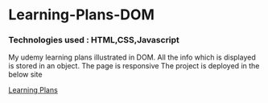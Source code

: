 # Learning-Plans-DOM
### Technologies used : HTML,CSS,Javascript

My udemy learning plans illustrated in DOM. All the info which is displayed is stored in an object.
The page is responsive
The project is deployed in the below site

[Learning Plans](https://stoic-kowalevski-9e4354.netlify.app/)

